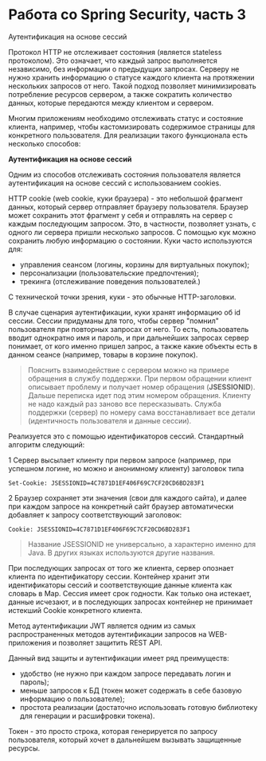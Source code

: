# Работа со Spring Security, часть 3

Аутентификация на основе сессий

Протокол HTTP не отслеживает состояния (является stateless протоколом). Это означает, что каждый запрос выполняется независимо, без информации о предыдущих запросах. Серверу не нужно хранить информацию о статусе каждого клиента на протяжении нескольких запросов от него. Такой подход позволяет минимизировать потребление ресурсов сервером, а также сократить количество данных, которые передаются между клиентом и сервером.

Многим приложениям необходимо отслеживать статус и состояние клиента, например, чтобы кастомизировать содержимое страницы для конкретного пользователя. Для реализации такого функционала есть несколько способов:

**Аутентификация на основе сессий**

Одним из способов отслеживать состояния пользователя является аутентификация на основе сессий с использованием cookies.

HTTP cookie (web cookie, куки браузера) - это небольшой фрагмент данных, который сервер отправляет браузеру пользователя. Браузер может сохранить этот фрагмент у себя и отправлять на сервер с каждым последующим запросом. Это, в частности, позволяет узнать, с одного ли сервера пришли несколько запросов. С помощью кук можно сохранить любую информацию о состоянии. Куки часто используются для:

- управления сеансом (логины, корзины для виртуальных покупок);
- персонализации (пользовательские предпочтения);
- трекинга (отслеживание поведения пользователей.)

С технической точки зрения, куки - это обычные HTTP-заголовки.

В случае сценария аутентификации, куки хранят информацию об id сессии. Сессии придуманы для того, чтобы сервер "помнил" пользователя при повторных запросах от него. То есть, пользователь вводит однократно имя и пароль, и при дальнейших запросах сервер понимает, от кого именно пришел запрос, а также какие объекты есть в данном сеансе (например, товары в корзине покупок).

>Пояснить взаимодействие с сервером можно на примере обращения в службу поддержки. При первом обращении клиент описывает проблему и получает номер обращения (**JSESSIONID**). Дальше переписка идет под этим номером обращения. Клиенту не надо каждый раз заново все пересказывать. Служба поддержки (сервер) по номеру сама восстанавливает все детали (идентичность пользователя и данные сессии).

Реализуется это с помощью идентификаторов сессий. Стандартный алгоритм следующий:

1 Сервер высылает клиенту при первом запросе (например, при успешном логине, но можно и анонимному клиенту) заголовок типа

```Set-Cookie: JSESSIONID=4C7871D1EF406F69C7CF20CD6BD283F1```

2 Браузер сохраняет эти значения (свои для каждого сайта), и далее при каждом запросе на конкретный сайт браузер автоматически добавляет к запросу соответствующий заголовок:

```Cookie: JSESSIONID=4C7871D1EF406F69C7CF20CD6BD283F1```

> Название JSESSIONID не универсально, а характерно именно для Java. В других языках используются другие названия.

При последующих запросах от того же клиента, сервер опознает клиента по идентификатору сессии. Контейнер хранит эти идентификаторы сессий и соответствующие данные клиента как словарь в Map. Сессия имеет срок годности. Как только она истекает, данные исчезают, и в последующих запросах контейнер не принимает истекший Cookie конкретного клиента.

Метод аутентификации JWT является одним из самых распространенных методов аутентификации запросов на WEB-приложения и позволяет защитить REST API.

Данный вид защиты и аутентификации имеет ряд преимуществ:

- удобство (не нужно при каждом запросе передавать логин и пароль);
- меньше запросов к БД (токен может содержать в себе базовую информацию о пользователе);
- простота реализации (достаточно использовать готовую библиотеку для генерации и расшифровки токена).

Токен - это просто строка, которая генерируется по запросу пользователя, который хочет в дальнейшем вызывать защищенные ресурсы.